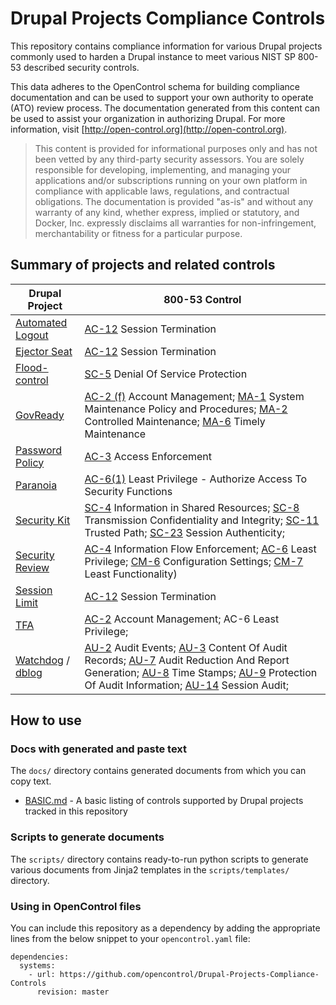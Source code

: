 # Drupal Projects Compliance Controls

This repository contains compliance information for various Drupal projects commonly used to harden a Drupal instance to meet various NIST SP 800-53 described security controls.

This data adheres to the OpenControl schema for building compliance documentation and can be used to support your own authority to operate (ATO) review process. The documentation generated from this content can be used to assist your organization in authorizing Drupal. For more information, visit [http://open-control.org](http://open-control.org).

> This content is provided for informational purposes only and has not been vetted by any third-party security assessors. You are solely responsible for developing, implementing, and managing your applications and/or subscriptions running on your own platform in compliance with applicable laws, regulations, and contractual obligations. The documentation is provided "as-is" and without any warranty of any kind, whether express, implied or statutory, and Docker, Inc. expressly disclaims all warranties for non-infringement, merchantability or fitness for a particular purpose.

## Summary of projects and related controls

| Drupal Project          | 800-53 Control                           |
|-------------------------|------------------------------------------|
| [Automated Logout](https://www.drupal.org/project/autologout)      | [AC-12](https://nvd.nist.gov/800-53/Rev4/control/AC-12) Session Termination              |
| [Ejector Seat](https://www.drupal.org/project/ejectorseat)         | [AC-12](https://nvd.nist.gov/800-53/Rev4/control/AC-12) Session Termination              |
| [Flood-control](https://www.drupal.org/project/flood_control)      | [SC-5](https://nvd.nist.gov/800-53/Rev4/control/SC-5) Denial Of Service Protection       |
| [GovReady](https://www.drupal.org/project/govready)                | [AC-2 (f)](https://nvd.nist.gov/800-53/Rev4/control/AC-2) Account Management; [MA-1](https://nvd.nist.gov/800-53/Rev4/control/MA-1) System Maintenance Policy and Procedures; [MA-2](https://nvd.nist.gov/800-53/Rev4/control/MA-2) Controlled Maintenance; [MA-6](https://nvd.nist.gov/800-53/Rev4/control/MA-6) Timely Maintenance |
| [Password Policy](https://www.drupal.org/project/password_policy)  | [AC-3](https://nvd.nist.gov/800-53/Rev4/control/AC-3) Access Enforcement |
| [Paranoia](https://www.drupal.org/project/paranoia)                | [AC-6(1)](https://nvd.nist.gov/800-53/Rev4/control/AC-6) Least Privilege - Authorize Access To Security Functions |
| [Security Kit](https://www.drupal.org/project/seckit)              | [SC-4](https://nvd.nist.gov/800-53/Rev4/control/SC-4) Information in Shared Resources; [SC-8](https://nvd.nist.gov/800-53/Rev4/control/SC-8) Transmission Confidentiality and Integrity; [SC-11](https://nvd.nist.gov/800-53/Rev4/control/SC-11) Trusted Path; [SC-23](https://nvd.nist.gov/800-53/Rev4/control/SC-23) Session Authenticity; |
| [Security Review](https://www.drupal.org/project/security_review)  | [AC-4](https://nvd.nist.gov/800-53/Rev4/control/AC-4) Information Flow Enforcement; [AC-6](https://nvd.nist.gov/800-53/Rev4/control/AC-6) Least Privilege; [CM-6](https://nvd.nist.gov/800-53/Rev4/control/CM-6) Configuration Settings; [CM-7](https://nvd.nist.gov/800-53/Rev4/control/CM-7) Least Functionality) |
| [Session Limit](https://www.drupal.org/project/session_limit)      | [AC-12](https://nvd.nist.gov/800-53/Rev4/control/AC-12) Session Termination              |
| [TFA](https://www.drupal.org/project/tfa)                          | [AC-2](https://nvd.nist.gov/800-53/Rev4/control/AC-2) Account Management; AC-6 Least Privilege;
| [Watchdog](https://www.drupal.org/project/ejectorseat) / [dblog](https://www.drupal.org/docs/8/core/modules/dblog/overview)  | [AU-2](https://nvd.nist.gov/800-53/Rev4/control/AU-2) Audit Events; [AU-3](https://nvd.nist.gov/800-53/Rev4/control/AU-3) Content Of Audit Records; [AU-7](https://nvd.nist.gov/800-53/Rev4/control/AU-7) Audit Reduction And Report Generation; [AU-8](https://nvd.nist.gov/800-53/Rev4/control/AU-8) Time Stamps; [AU-9](https://nvd.nist.gov/800-53/Rev4/control/AU-9) Protection Of Audit Information; [AU-14](https://nvd.nist.gov/800-53/Rev4/control/AU-14) Session Audit;  |


## How to use

### Docs with generated and paste text

The `docs/` directory contains generated documents from which you can copy text.

* [BASIC.md](docs/BASIC.md) - A basic listing of controls supported by Drupal projects tracked in this repository

### Scripts to generate documents

The `scripts/` directory contains ready-to-run python scripts to generate various documents from Jinja2 templates in the `scripts/templates/` directory.

### Using in OpenControl files

You can include this repository as a dependency by adding the appropriate lines from the below snippet to your `opencontrol.yaml` file:

```
dependencies:
  systems:
    - url: https://github.com/opencontrol/Drupal-Projects-Compliance-Controls
      revision: master
```


